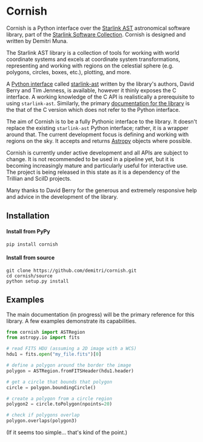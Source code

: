 # Cornish

Cornish is a Python interface over the [Starlink AST](http://starlink.eao.hawaii.edu/starlink/AST) astronomical software library, part of the [Starlink Software Collection](http://starlink.eao.hawaii.edu/). Cornish is designed and written by Demitri Muna.

The Starlink AST library is a collection of tools for working with world coordinate systems and excels at coordinate system transformations, representing and working with regions on the celestial sphere (e.g. polygons, circles, boxes, etc.), plotting, and more.

A [Python interface](http://starlink.github.io/starlink-pyast/pyast.html) called [starlink-ast](https://pypi.org/project/starlink-pyast/) written by the library's authors, David Berry and Tim Jenness, is available, however it thinly exposes the C interface. A working knowledge of the C API is realistically a prerequisite to using `starlink-ast`. Similarly, the primary [documentation for the library](http://www.starlink.ac.uk/cgi-bin/htxserver/sun211.htx/sun211.html?xref_) is the that of the C version which does not refer to the Python interface.

The aim of Cornish is to be a fully Pythonic interface to the library. It doesn't replace the existing `starlink-ast` Python interface; rather, it is a wrapper around that. The current development focus is defining and working with regions on the sky. It accepts and returns [Astropy](https://www.astropy.org) objects where possible.

Cornish is currently under active development and all APIs are subject to change. It is not recommended to be used in a pipeline yet, but it is becoming increasingly mature and particularly useful for interactive use. The project is being released in this state as it is a dependency of the Trillian and SciID projects.

Many thanks to David Berry for the generous and extremely responsive help and advice in the development of the library.

## Installation

#### Install from PyPy

    pip install cornish

#### Install from source

    git clone https://github.com/demitri/cornish.git
    cd cornish/source
    python setup.py install


## Examples

The main documentation (in progress) will be the primary reference for this library. A few examples demonstrate its capabilities.


```python
from cornish import ASTRegion
from astropy.io import fits

# read FITS HDU (assuming a 2D image with a WCS)
hdu1 = fits.open("my_file.fits")[0]

# define a polygon around the border the image
polygon = ASTRegion.fromFITSHeader(hdu1.header)

# get a circle that bounds that polygon
circle = polygon.boundingCircle()

# create a polygon from a circle region
polygon2 = circle.toPolygon(npoints=20)

# check if polygons overlap
polygon.overlaps(polygon3)

```

(If it seems too simple... that's kind of the point.)